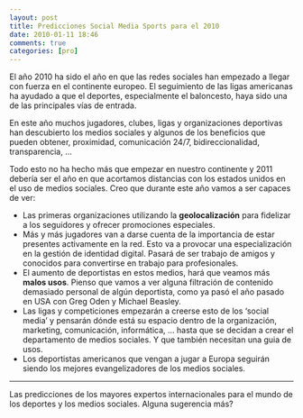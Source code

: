 ```yaml
---
layout: post
title: Predicciones Social Media Sports para el 2010
date: 2010-01-11 18:46
comments: true
categories: [pro]
---
```

El año 2010 ha sido el año en que las redes sociales han empezado a llegar con fuerza en el continente europeo. El seguimiento de las ligas americanas ha ayudado a que el deportes, especialmente el baloncesto, haya sido una de las principales vías de entrada.

En este año muchos jugadores, clubes, ligas y organizaciones deportivas han descubierto los medios sociales y algunos de los beneficios que pueden obtener, proximidad, comunicación 24/7,  bidireccionalidad, transparencia, ...

Todo esto no ha hecho más que empezar en nuestro continente y 2011 debería ser el año en que acortamos distancias con los estados unidos en el uso de medios sociales. Creo que durante este año vamos a ser capaces de ver:

- Las primeras organizaciones utilizando la **geolocalización** para fidelizar a los seguidores y ofrecer promociones especiales.
- Más y más jugadores van a darse cuenta de la importancia de estar presentes activamente en la red. Esto va a provocar una especialización en la gestión de identidad digital. Pasará de ser trabajo de amigos y conocidos para convertirse en trabajo para profesionales.
- El aumento de deportistas en estos medios, hará que veamos más **malos usos**. Pienso que vamos a ver alguna filtración de contenido demasiado personal de algún deportista, como ya pasó el año pasado en USA con Greg Oden y Michael Beasley.
- Las ligas y competiciones empezarán a creerse esto de los ‘social media’ y pensarán dónde está su espacio dentro de la organización, marketing, comunicación, informática, … hasta que se decidan a crear el departamento de medios sociales. Y que también necesitan una guia de usos.
- Los deportistas americanos que vengan a jugar a Europa seguirán siendo los mejores evangelizadores de los medios sociales.

---

Las predicciones de los mayores expertos internacionales para el mundo de los deportes y los medios sociales. Alguna sugerencia más?
